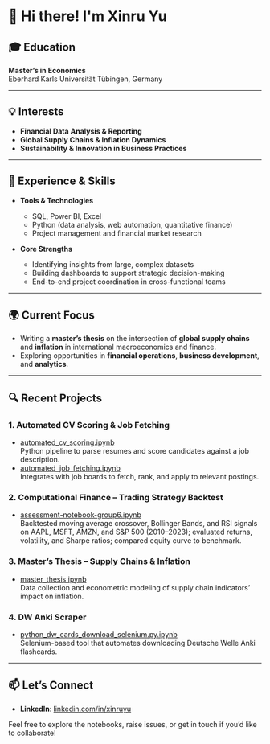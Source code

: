 # 👋 Hi there! I'm Xinru Yu

## 🎓 Education
**Master’s in Economics**  
Eberhard Karls Universität Tübingen, Germany

---

## 💡 Interests
- **Financial Data Analysis & Reporting**  
- **Global Supply Chains & Inflation Dynamics**  
- **Sustainability & Innovation in Business Practices**

---

## 💼 Experience & Skills
- **Tools & Technologies**  
  - SQL, Power BI, Excel  
  - Python (data analysis, web automation, quantitative finance)  
  - Project management and financial market research  

- **Core Strengths**  
  - Identifying insights from large, complex datasets  
  - Building dashboards to support strategic decision-making  
  - End-to-end project coordination in cross-functional teams  

---

## 🌍 Current Focus
- Writing a **master’s thesis** on the intersection of **global supply chains** and **inflation** in international macroeconomics and finance.  
- Exploring opportunities in **financial operations**, **business development**, and **analytics**.

---

## 🔍 Recent Projects

### 1. Automated CV Scoring & Job Fetching
- [automated_cv_scoring.ipynb](https://github.com/yxrare/yxrare/blob/main/automated%20cv%20scoring.ipynb)  
  Python pipeline to parse resumes and score candidates against a job description.
- [automated_job_fetching.ipynb](https://github.com/yxrare/yxrare/blob/main/automated%20job%20fetching.ipynb)  
  Integrates with job boards to fetch, rank, and apply to relevant postings.

### 2. Computational Finance – Trading Strategy Backtest
- [assessment-notebook-group6.ipynb](https://github.com/yxrare/yxrare/blob/main/pastresearch.pdf)  
  Backtested moving average crossover, Bollinger Bands, and RSI signals on AAPL, MSFT, AMZN, and S&P 500 (2010–2023); evaluated returns, volatility, and Sharpe ratios; compared equity curve to benchmark.

### 3. Master’s Thesis – Supply Chains & Inflation
- [master_thesis.ipynb](https://github.com/yxrare/yxrare/blob/main/master%20thesis.ipynb)  
  Data collection and econometric modeling of supply chain indicators’ impact on inflation.

### 4. DW Anki Scraper
- [python_dw_cards_download_selenium.py.ipynb](https://github.com/yxrare/yxrare/blob/main/python%20dw_cards_download_selenium.py.ipynb)  
  Selenium-based tool that automates downloading Deutsche Welle Anki flashcards.

---

## 📫 Let’s Connect
- **LinkedIn**: [linkedin.com/in/xinruyu](https://linkedin.com/in/xinruyu)

Feel free to explore the notebooks, raise issues, or get in touch if you’d like to collaborate!
